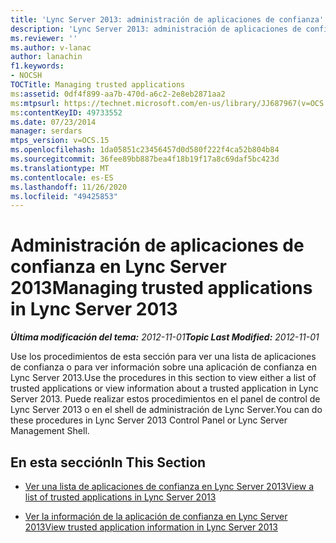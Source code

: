 ```yaml
---
title: 'Lync Server 2013: administración de aplicaciones de confianza'
description: 'Lync Server 2013: administración de aplicaciones de confianza.'
ms.reviewer: ''
ms.author: v-lanac
author: lanachin
f1.keywords:
- NOCSH
TOCTitle: Managing trusted applications
ms:assetid: 0df4f899-aa7b-470d-a6c2-2e8eb2871aa2
ms:mtpsurl: https://technet.microsoft.com/en-us/library/JJ687967(v=OCS.15)
ms:contentKeyID: 49733552
ms.date: 07/23/2014
manager: serdars
mtps_version: v=OCS.15
ms.openlocfilehash: 1da05851c23456457d0d580f222f4ca52b804b84
ms.sourcegitcommit: 36fee89bb887bea4f18b19f17a8c69daf5bc423d
ms.translationtype: MT
ms.contentlocale: es-ES
ms.lasthandoff: 11/26/2020
ms.locfileid: "49425853"
---
```

# <a name="managing-trusted-applications-in-lync-server-2013"></a><span data-ttu-id="30917-103">Administración de aplicaciones de confianza en Lync Server 2013</span><span class="sxs-lookup"><span data-stu-id="30917-103">Managing trusted applications in Lync Server 2013</span></span>

<div data-xmlns="http://www.w3.org/1999/xhtml">

<div class="topic" data-xmlns="http://www.w3.org/1999/xhtml" data-msxsl="urn:schemas-microsoft-com:xslt" data-cs="https://msdn.microsoft.com/">

<div data-asp="https://msdn2.microsoft.com/asp">



</div>

<div id="mainSection">

<div id="mainBody"><span data-ttu-id="30917-104">

<span> </span></span><span class="sxs-lookup"><span data-stu-id="30917-104">

<span> </span></span></span>

<span data-ttu-id="30917-105">_**Última modificación del tema:** 2012-11-01_</span><span class="sxs-lookup"><span data-stu-id="30917-105">_**Topic Last Modified:** 2012-11-01_</span></span>

<span data-ttu-id="30917-106">Use los procedimientos de esta sección para ver una lista de aplicaciones de confianza o para ver información sobre una aplicación de confianza en Lync Server 2013.</span><span class="sxs-lookup"><span data-stu-id="30917-106">Use the procedures in this section to view either a list of trusted applications or view information about a trusted application in Lync Server 2013.</span></span> <span data-ttu-id="30917-107">Puede realizar estos procedimientos en el panel de control de Lync Server 2013 o en el shell de administración de Lync Server.</span><span class="sxs-lookup"><span data-stu-id="30917-107">You can do these procedures in Lync Server 2013 Control Panel or Lync Server Management Shell.</span></span>

<div>

## <a name="in-this-section"></a><span data-ttu-id="30917-108">En esta sección</span><span class="sxs-lookup"><span data-stu-id="30917-108">In This Section</span></span>

  - [<span data-ttu-id="30917-109">Ver una lista de aplicaciones de confianza en Lync Server 2013</span><span class="sxs-lookup"><span data-stu-id="30917-109">View a list of trusted applications in Lync Server 2013</span></span>](lync-server-2013-view-a-list-of-trusted-applications.md)

  - [<span data-ttu-id="30917-110">Ver la información de la aplicación de confianza en Lync Server 2013</span><span class="sxs-lookup"><span data-stu-id="30917-110">View trusted application information in Lync Server 2013</span></span>](lync-server-2013-view-trusted-application-information.md)

<span data-ttu-id="30917-111"></div>

</div>

<span> </span>

</div>

</div>

</span><span class="sxs-lookup"><span data-stu-id="30917-111"></div>

</div>

<span> </span>

</div>

</div>

</span></span></div>

